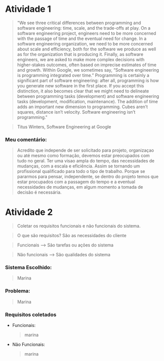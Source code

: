 
# Atividade 1

> "We see three critical differences between programming and software engineering: time, scale, and the trade-offs at play. On a software engineering project, engineers need to be more concerned with the passage of time and the eventual need for change. In a software engineering organization, we need to be more concerned about scale and efficiency, both for the software we produce as well as for the organization that is producing it. Finally, as software engineers, we are asked to make more complex decisions with higher-stakes outcomes, often based on imprecise estimates of time and growth. Within Google, we sometimes say, “Software engineering is programming integrated over time.” Programming is certainly a significant part of software engineering: after all, programming is how you generate new software in the first place. If you accept this distinction, it also becomes clear that we might need to delineate between programming tasks (development) and software engineering tasks (development, modification, maintenance). The addition of time adds an important new dimension to programming. Cubes aren’t squares, distance isn’t velocity. Software engineering isn’t programming."

> Titus Winters, Software Engineering at Google

### Meu comentário: 
> Acredito que independe de ser solicitado para projeto, organizaçao ou até mesmo como formação, devemos estar preocupados com tudo no geral. Ter uma visao ampla do tempo, das necessidades de mudanças, com a escala e eficiência. Assim se tornando um profissional qualificado para todo o tipo de trabalho.
> Porque se pararmos para pensar, independente, se dentro do projeto temos que estar procupados com a passagem do tempo e a eventual necessidades de mudanças, em algum momento a tomada de decisão é necessária.

# Atividade 2

>  Coletar os requisitos funcionais e não funcionais do sistema. 

> O que são requisitos? São as necessidades do cliente 

> Funcionais --> São tarefas ou ações do sistema

> Não funcionais --> São qualidades do sistema


### Sistema Escolhido:
> Marina

### Problema:
> Marina


### Requisitos coletados
- Funcionais:
    > marina
- Não Funcionais:
    > marina





